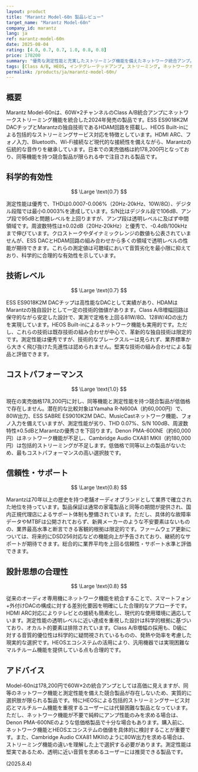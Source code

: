 ```yaml
---
layout: product
title: "Marantz Model-60n 製品レビュー"
target_name: "Marantz Model-60n"
company_id: marantz
lang: ja
ref: marantz-model-60n
date: 2025-08-04
rating: [4.0, 0.7, 0.7, 1.0, 0.8, 0.8]
price: 178200
summary: "優秀な測定性能と充実したストリーミング機能を備えたネットワーク統合アンプ。同等機能と測定性能を持つ競合製品が低価格で存在しない。"
tags: [Class A/B, HEOS, インテグレーテッドアンプ, ストリーミング, ネットワークオーディオ]
permalink: /products/ja/marantz-model-60n/
---
```

## 概要

Marantz Model-60nは、60W×2チャンネルのClass A/B統合アンプにネットワークストリーミング機能を統合した2024年発売の製品です。ESS ES9018K2M DACチップとMarantzの独自技術であるHDAM回路を搭載し、HEOS Built-inによる包括的なストリーミングサービス対応を特徴としています。HDMI ARC、フォノ入力、Bluetooth、Wi-Fi接続など現代的な接続性を備えながら、Marantzの伝統的な音作りを継承しています。日本での実売価格は約178,200円となっており、同等機能を持つ競合製品が限られる中で注目される製品です。

## 科学的有効性

$$ \Large \text{0.7} $$

測定性能は優秀で、THDは0.0007-0.006%（20Hz-20kHz、10W/8Ω）、デジタル段階では最小0.0003%を達成しています。S/N比はデジタル段で106dB、アンプ段で95dBと問題レベルを上回りますが、アンプ段は透明レベルに及ばず中間領域です。周波数特性は±0.02dB（20Hz-20kHz）と優秀で、-0.4dB/100kHzまで伸びています。クロストークやダイナミックレンジの数値も公表されていませんが、ESS DACとHDAM回路の組み合わせから多くの領域で透明レベルの性能が期待できます。これらの測定値は可聴域において音質劣化を最小限に抑えており、科学的に合理的な有効性を示しています。

## 技術レベル

$$ \Large \text{0.7} $$

ESS ES9018K2M DACチップは高性能なDACとして実績があり、HDAMはMarantzの独自設計として一定の技術的価値があります。Class A/B増幅回路は保守的ながら安定した設計で、実測で定格を上回る81W/8Ω、128W/4Ωの出力を実現しています。HEOS Built-inによるネットワーク機能も実用的です。ただし、これらの技術は既存技術の組み合わせが中心で、革新的な独自技術は限定的です。測定性能は優秀ですが、技術的なブレークスルーは見られず、業界標準から大きく飛び抜けた先進性は認められません。堅実な技術の組み合わせによる製品と評価できます。

## コストパフォーマンス

$$ \Large \text{1.0} $$

現在の実売価格178,200円に対し、同等機能と測定性能を持つ競合製品が低価格で存在しません。潜在的な比較対象はYamaha R-N600A（約60,000円）で、80W出力、ESS SABRE ES9010K2M DAC、MusicCastネットワーク機能、フォノ入力を備えていますが、測定性能が劣り、THD 0.07%、S/N 100dB、周波数特性±0.5dBとMarantzの優秀さを下回ります。Denon PMA-600NE（約60,000円）はネットワーク機能が不足し、Cambridge Audio CXA81 MKII（約180,000円）は包括的ストリーミングが不足します。低価格で同等以上の製品がないため、最もコストパフォーマンスの高い選択肢です。

## 信頼性・サポート

$$ \Large \text{0.8} $$

Marantzは70年以上の歴史を持つ老舗オーディオブランドとして業界で確立された地位を持っています。製品保証は通常の家電製品と同等の期間が提供され、国内正規代理店によるサポート体制も整備されています。ただし、具体的な故障率データやMTBFは公開されておらず、新興メーカーのような不安要素はないものの、業界最高水準と断言できる客観的根拠は限定的です。ファームウェア更新については、将来的にDSD256対応などの機能向上が予告されており、継続的なサポートが期待できます。総合的に業界平均を上回る信頼性・サポート水準と評価できます。

## 設計思想の合理性

$$ \Large \text{0.8} $$

従来のオーディオ専用機にネットワーク機能を統合することで、スマートフォン+外付けDACの構成に対する差別化要因を明確にした合理的なアプローチです。HDMI ARC対応によりテレビとの接続も簡素化し、現代的な使用環境に適応しています。測定性能の透明レベルに近い達成を重視した設計は科学的根拠に基づいており、オカルト的要素は排除されています。Class A/B増幅の採用も、D級に対する音質的優位性は科学的に疑問視されているものの、発熱や効率を考慮した現実的な選択です。HEOSエコシステムの活用により、汎用機器では実現困難なマルチルーム機能を提供している点も合理的です。

## アドバイス

Model-60nは178,200円で60W×2の統合アンプとしては高価に見えますが、同等のネットワーク機能と測定性能を備えた競合製品が存在しないため、実質的に選択肢が限られる製品です。特にHEOSによる包括的ストリーミングサービス対応とマルチルーム機能を重視するユーザーには代替困難な製品となっています。ただし、ネットワーク機能が不要で純粋にアンプ性能のみを求める場合は、Denon PMA-600NEのような低価格製品で十分な場合もあります。購入前に、ネットワーク機能とHEOSエコシステムの価値を具体的に検討することが重要です。また、Cambridge Audio CXA81 MKIIのように80W出力を求める場合は、ストリーミング機能の違いを理解した上で選択する必要があります。測定性能は堅実であるため、透明に近い音質を求めるユーザーには推奨できる製品です。

(2025.8.4)
